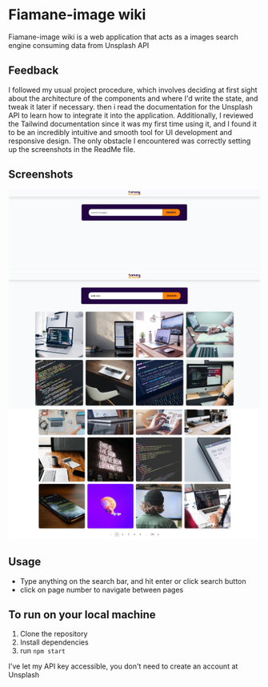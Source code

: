 # Fiamane-image wiki

Fiamane-image wiki is a web application that acts as a images search engine consuming data from Unsplash API

## Feedback
I followed my usual project procedure, which involves deciding at first sight about the architecture of the components and where I'd write the state, and tweak it later if necessary. then i read the documentation for the Unsplash API to learn how to integrate it into the application. Additionally, I reviewed the Tailwind documentation since it was my first time using it, and I found it to be an incredibly intuitive and smooth tool for UI development and responsive design. The only obstacle I encountered was correctly setting up the screenshots in the ReadMe file.

## Screenshots
![](/public/img/fiamane.png)
![](/public/img/fiamane2.png)
![](/public/img/fiamane3.png)


## Usage

- Type anything on the search bar, and hit enter or click search button
- click on page number to navigate between pages


## To run on your local machine

1. Clone the repository
2. Install dependencies
3. run `npm start`

I've let my API key accessible, you don't need to create an account at Unsplash